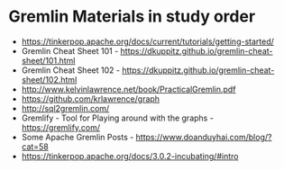 # Gremlin Materials in study order
* https://tinkerpop.apache.org/docs/current/tutorials/getting-started/
* Gremlin Cheat Sheet 101 - https://dkuppitz.github.io/gremlin-cheat-sheet/101.html
* Gremlin Cheat Sheet 102 - https://dkuppitz.github.io/gremlin-cheat-sheet/102.html
* http://www.kelvinlawrence.net/book/PracticalGremlin.pdf
* https://github.com/krlawrence/graph
* http://sql2gremlin.com/
* Gremlify - Tool for Playing around with the graphs - https://gremlify.com/
* Some Apache Gremlin Posts	- https://www.doanduyhai.com/blog/?cat=58
* https://tinkerpop.apache.org/docs/3.0.2-incubating/#intro
